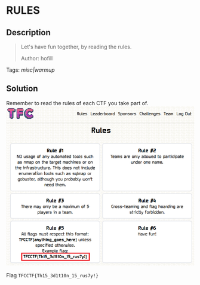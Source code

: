 # RULES

## Description

> Let's have fun together, by reading the rules.
>
> Author: hofill

Tags: _misc|warmup_

## Solution

Remember to read the rules of each CTF you take part of.
![rules](rules.png)

Flag `TFCCTF{Th15_3d1t10n_15_rus7y!}`
